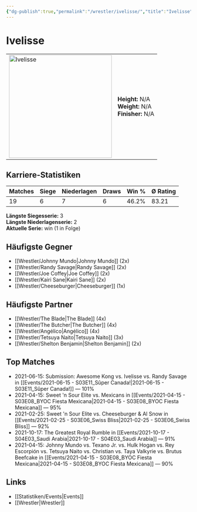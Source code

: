 ```yaml
---
{"dg-publish":true,"permalink":"/wrestler/ivelisse/","title":"Ivelisse","tags":["wrestler"],"noteIcon":""}
---
```



# Ivelisse

<table>
        <tr>
        <td><img src="https://github.com/CptSpaulding1980/choke-slam-wrestling/releases/download/images/Ivelisse.png" width="280" alt="Ivelisse"></td>
        <td>
        <b>Height:</b> N/A<br>
        <b>Weight:</b> N/A<br>
        <b>Finisher:</b> N/A<br>
        </td>
        </tr>
        </table>
        
## Karriere-Statistiken

| Matches | Siege | Niederlagen | Draws | Win % | Ø Rating |
|---------|-------|-------------|-------|-------|-----------|
| 19 | 6 | 7 | 6 | 46.2% | 83.21 |

**Längste Siegesserie:** 3<br>**Längste Niederlagenserie:** 2<br>**Aktuelle Serie:** win (1 in Folge)


## Häufigste Gegner
- [[Wrestler/Johnny Mundo\|Johnny Mundo]] (2x)
- [[Wrestler/Randy Savage\|Randy Savage]] (2x)
- [[Wrestler/Joe Coffey\|Joe Coffey]] (2x)
- [[Wrestler/Kairi Sane\|Kairi Sane]] (2x)
- [[Wrestler/Cheeseburger\|Cheeseburger]] (1x)

## Häufigste Partner
- [[Wrestler/The Blade\|The Blade]] (4x)
- [[Wrestler/The Butcher\|The Butcher]] (4x)
- [[Wrestler/Angélico\|Angélico]] (4x)
- [[Wrestler/Tetsuya Naito\|Tetsuya Naito]] (3x)
- [[Wrestler/Shelton Benjamin\|Shelton Benjamin]] (2x)

## Top Matches
- 2021-06-15: Submission: Awesome Kong vs. Ivelisse vs. Randy Savage in [[Events/2021-06-15 - S03E11_Sûper Canada!\|2021-06-15 - S03E11_Sûper Canada!]] — 101%
- 2021-04-15: Sweet 'n Sour Elite vs. Mexicans in [[Events/2021-04-15 - S03E08_BYOC Fiesta Mexicana\|2021-04-15 - S03E08_BYOC Fiesta Mexicana]] — 95%
- 2021-02-25: Sweet 'n Sour Elite vs. Cheeseburger & Al Snow in [[Events/2021-02-25 - S03E06_Swiss Bliss\|2021-02-25 - S03E06_Swiss Bliss]] — 92%
- 2021-10-17: The Greatest Royal Rumble in [[Events/2021-10-17 - S04E03_Saudi Arabia\|2021-10-17 - S04E03_Saudi Arabia]] — 91%
- 2021-04-15: Johnny Mundo vs. Texano Jr. vs. Hulk Hogan vs. Rey Escorpión vs. Tetsuya Naito vs. Christian vs. Taya Valkyrie vs. Brutus Beefcake in [[Events/2021-04-15 - S03E08_BYOC Fiesta Mexicana\|2021-04-15 - S03E08_BYOC Fiesta Mexicana]] — 90%

## Links
- [[Statistiken/Events\|Events]]
- [[Wrestler\|Wrestler]]

